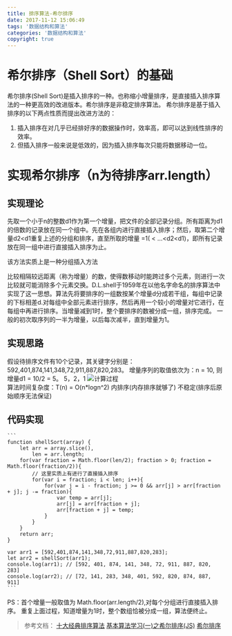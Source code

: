 ```yaml
---
title: 排序算法-希尔排序
date: 2017-11-12 15:06:49
tags: '数据结构和算法'
categories: '数据结构和算法'
copyright: true
---
```

#	希尔排序（Shell Sort）的基础
希尔排序(Shell Sort)是插入排序的一种。也称缩小增量排序，是直接插入排序算法的一种更高效的改进版本。希尔排序是非稳定排序算法。
希尔排序是基于插入排序的以下两点性质而提出改进方法的：
1.	插入排序在对几乎已经排好序的数据操作时，效率高，即可以达到线性排序的效率。
2.	但插入排序一般来说是低效的，因为插入排序每次只能将数据移动一位。

#	实现希尔排序（n为待排序arr.length）
##	实现理论
先取一个小于n的整数d1作为第一个增量，把文件的全部记录分组。所有距离为d1的倍数的记录放在同一个组中。先在各组内进行直接插入排序；然后，取第二个增量d2<d1重复上述的分组和排序，直至所取的增量  =1(  <  …<d2<d1)，即所有记录放在同一组中进行直接插入排序为止。

该方法实质上是一种分组插入方法

比较相隔较远距离（称为增量）的数，使得数移动时能跨过多个元素，则进行一次比较就可能消除多个元素交换。D.L.shell于1959年在以他名字命名的排序算法中实现了这一思想。算法先将要排序的一组数按某个增量d分成若干组，每组中记录的下标相差d.对每组中全部元素进行排序，然后再用一个较小的增量对它进行，在每组中再进行排序。当增量减到1时，整个要排序的数被分成一组，排序完成。
一般的初次取序列的一半为增量，以后每次减半，直到增量为1。

##	实现思路
假设待排序文件有10个记录，其关键字分别是：
	592,401,874,141,348,72,911,887,820,283。
增量序列的取值依次为：n = 10, 则增量d1 = 10/2 = 5。 
	5，2，1
![计算过程](http://oz5ii8zjo.bkt.clouddn.com/%E5%B8%8C%E5%B0%94%E6%8E%92%E5%BA%8F)	
	算法时间复杂度：T(n) = O(n*logn^2)
	内排序(内存排序就够了)
	不稳定(排序后原始顺序无法保证)
	
##	代码实现
	```
	function shellSort(array) {
		let arr = array.slice(),
			len = arr.length;
		for(var fraction = Math.floor(len/2); fraction > 0; fraction = Math.floor(fraction/2)){
			// 这里实质上有进行了直接插入排序
			for(var i = fraction; i < len; i++){
				for(var j = i - fraction; j >= 0 && arr[j] > arr[fraction + j]; j -= fraction){
					var temp = arr[j];
					arr[j] = arr[fraction + j];
					arr[fraction + j] = temp;
				}
			}
		}
		return arr;
	}

	var arr1 = [592,401,874,141,348,72,911,887,820,283];
	let arr2 = shellSort(arr1);
	console.log(arr1); // [592, 401, 874, 141, 348, 72, 911, 887, 820, 283]
	console.log(arr2); // [72, 141, 283, 348, 401, 592, 820, 874, 887, 911]
	```
PS：首个增量一般取值为 Math.floor(arr.length/2),对每个分组进行直接插入排序。
	重复上面过程，知道增量为1时，整个数组恰被分成一组，算法便终止。

>	参考文档：
	[十大经典排序算法](http://web.jobbole.com/87968/)
	[基本算法学习(一)之希尔排序(JS)](https://segmentfault.com/a/1190000006950201)
	[希尔排序](https://baike.baidu.com/item/%E5%B8%8C%E5%B0%94%E6%8E%92%E5%BA%8F/3229428?fr=aladdin)

























